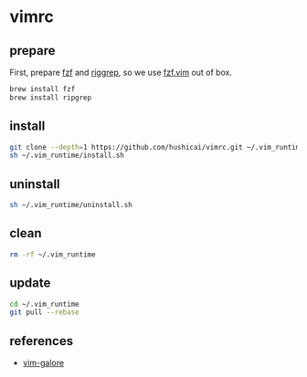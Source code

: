 # vimrc

## prepare

First, prepare [fzf](https://github.com/junegunn/fzf) and [riggrep](https://github.com/BurntSushi/ripgrep), so we use [fzf.vim](https://github.com/junegunn/fzf.vim) out of box.

```bash
brew install fzf
brew install ripgrep
```

## install

```bash
git clone --depth=1 https://github.com/hushicai/vimrc.git ~/.vim_runtime
sh ~/.vim_runtime/install.sh
```

## uninstall

```bash
sh ~/.vim_runtime/uninstall.sh
```

## clean

```bash
rm -rf ~/.vim_runtime
```

## update

```bash
cd ~/.vim_runtime
git pull --rebase
```

## references

* [vim-galore](https://github.com/mhinz/vim-galore)

